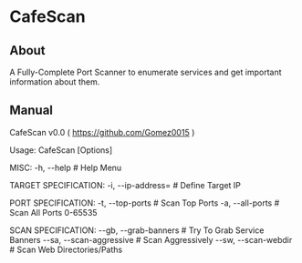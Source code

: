 # CafeScan

## About
A Fully-Complete Port Scanner to enumerate services and get important information about them.

## Manual

CafeScan v0.0 ( https://github.com/Gomez0015 )

Usage: CafeScan [Options]

MISC:
	-h, --help # Help Menu

TARGET SPECIFICATION:
	-i, --ip-address= # Define Target IP

PORT SPECIFICATION:
	-t, --top-ports # Scan Top Ports
	-a, --all-ports # Scan All Ports 0-65535

SCAN SPECIFICATION:
	--gb, --grab-banners # Try To Grab Service Banners
	--sa, --scan-aggressive # Scan Aggressively
	--sw, --scan-webdir # Scan Web Directories/Paths
